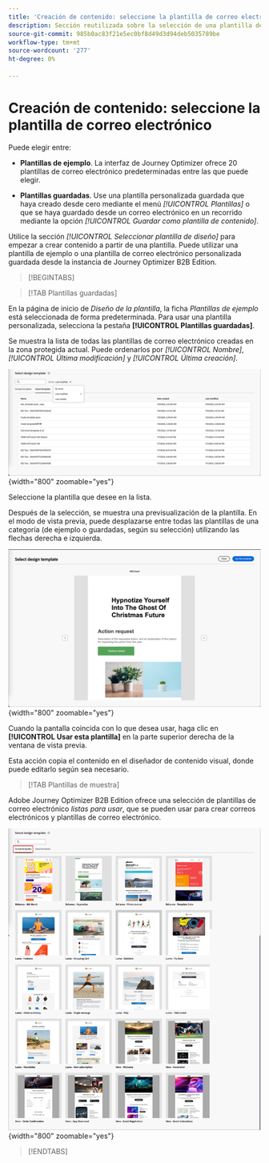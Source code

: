 ```yaml
---
title: 'Creación de contenido: seleccione la plantilla de correo electrónico'
description: Sección reutilizada sobre la selección de una plantilla de correo electrónico para la creación de contenido
source-git-commit: 985b0ac83f21e5ec0bf8d49d3d94deb5035789be
workflow-type: tm+mt
source-wordcount: '277'
ht-degree: 0%

---
```


# Creación de contenido: seleccione la plantilla de correo electrónico

Puede elegir entre:

* **Plantillas de ejemplo**. La interfaz de Journey Optimizer ofrece 20 plantillas de correo electrónico predeterminadas entre las que puede elegir.

* **Plantillas guardadas**. Use una plantilla personalizada guardada que haya creado desde cero mediante el menú _[!UICONTROL Plantillas]_ o que se haya guardado desde un correo electrónico en un recorrido mediante la opción _[!UICONTROL Guardar como plantilla de contenido]_.

Utilice la sección _[!UICONTROL Seleccionar plantilla de diseño]_ para empezar a crear contenido a partir de una plantilla. Puede utilizar una plantilla de ejemplo o una plantilla de correo electrónico personalizada guardada desde la instancia de Journey Optimizer B2B Edition.

>[!BEGINTABS]

>[!TAB Plantillas guardadas]

En la página de inicio de _Diseño de la plantilla_, la ficha _Plantillas de ejemplo_ está seleccionada de forma predeterminada. Para usar una plantilla personalizada, selecciona la pestaña **[!UICONTROL Plantillas guardadas]**.

Se muestra la lista de todas las plantillas de correo electrónico creadas en la zona protegida actual. Puede ordenarlos por _[!UICONTROL Nombre]_, _[!UICONTROL Última modificación]_ y _[!UICONTROL Última creación]_.

![Elegir una plantilla guardada](../assets/content-design-shared/templates-design-saved-sort-by.png){width="800" zoomable="yes"}

Seleccione la plantilla que desee en la lista.

Después de la selección, se muestra una previsualización de la plantilla. En el modo de vista previa, puede desplazarse entre todas las plantillas de una categoría (de ejemplo o guardadas, según su selección) utilizando las flechas derecha e izquierda.

![Vista previa de la plantilla guardada](../assets/content-design-shared/templates-design-saved-preview.png){width="800" zoomable="yes"}

Cuando la pantalla coincida con lo que desea usar, haga clic en **[!UICONTROL Usar esta plantilla]** en la parte superior derecha de la ventana de vista previa.

Esta acción copia el contenido en el diseñador de contenido visual, donde puede editarlo según sea necesario.

>[!TAB Plantillas de muestra]

Adobe Journey Optimizer B2B Edition ofrece una selección de plantillas de correo electrónico _listas para usar_, que se pueden usar para crear correos electrónicos y plantillas de correo electrónico.

![Elija una plantilla proporcionada por el Adobe](../assets/content-design-shared/templates-design-samples.png){width="800" zoomable="yes"}

>[!ENDTABS]